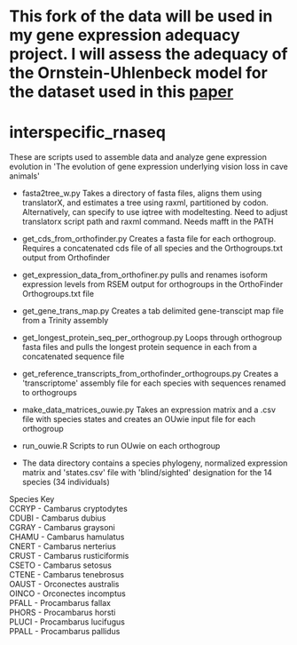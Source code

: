 # This fork of the data will be used in my gene expression adequacy project. I will assess the adequacy of the Ornstein-Uhlenbeck model for the dataset used in this [paper](https://academic.oup.com/mbe/article/35/8/2005/5000155)

# interspecific_rnaseq

These are scripts used to assemble data and analyze gene expression evolution in 'The evolution of gene expression underlying vision loss in cave animals'

* fasta2tree_w.py Takes a directory of fasta files, aligns them using translatorX, and estimates a tree using raxml, partitioned by codon. Alternatively, can specify to use iqtree with modeltesting. Need to adjust translatorx script path and raxml command. Needs mafft in the PATH
* get_cds_from_orthofinder.py Creates a fasta file for each orthogroup. Requires a concatenated cds file of all species and the Orthogroups.txt output from Orthofinder
* get_expression_data_from_orthofiner.py pulls and renames isoform expression levels from RSEM output for orthogroups in the OrthoFinder Orthogroups.txt file
* get_gene_trans_map.py Creates a tab delimited gene-transcipt map file from a Trinity assembly
* get_longest_protein_seq_per_orthogroup.py Loops through orthogroup fasta files and pulls the longest protein sequence in each from a concatenated sequence file
* get_reference_transcripts_from_orthofinder_orthogroups.py Creates a 'transcriptome' assembly file for each species with sequences renamed to orthogroups
* make_data_matrices_ouwie.py Takes an expression matrix and a .csv file with species states and creates an OUwie input file for each orthogroup
* run_ouwie.R Scripts to run OUwie on each orthogroup

* The data directory contains a species phylogeny, normalized expression matrix and 'states.csv' file with 'blind/sighted' designation for the 14 species (34 individuals)

Species Key  
CCRYP - Cambarus cryptodytes  
CDUBI - Cambarus dubius  
CGRAY - Cambarus graysoni  
CHAMU - Cambarus hamulatus  
CNERT - Cambarus nerterius  
CRUST - Cambarus rusticiformis  
CSETO - Cambarus setosus  
CTENE - Cambarus tenebrosus  
OAUST - Orconectes australis  
OINCO - Orconectes incomptus  
PFALL - Procambarus fallax  
PHORS - Procambarus horsti  
PLUCI - Procambarus lucifugus  
PPALL - Procambarus pallidus  
